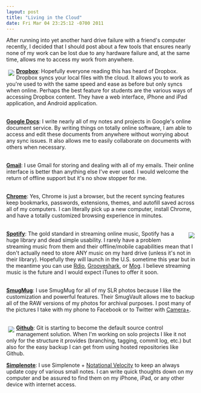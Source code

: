 ```yaml
--- 
layout: post
title: "Living in the Cloud"
date: Fri Mar 04 23:25:12 -0700 2011
---
```


After running into yet another hard drive failure with a friend's computer recently, I decided that I should post about a few tools that ensures nearly none of my work can be lost due to any hardware failure and, at the same time, allows me to access my work from anywhere.
<br/>

<img style="float:left;margin:5px;border:none" src="http://s.half-news.com/blog/assets/dropbox-icon.png"/>[**Dropbox**](http://dropbox.com): Hopefully everyone reading this has heard of Dropbox. Dropbox syncs your local files with the cloud. It allows you to work as you're used to with the same speed and ease as before but only syncs when online. Perhaps the best feature for students are the various ways of accessing Dropbox content. They have a web interface, iPhone and iPad application, and Android application.  
<br/>

[**Google Docs**](http://docs.google.com): I write nearly all of my notes and projects in Google's online document service. By writing things on totally online software, I am able to access and edit these documents from anywhere without worrying about any sync issues. It also allows me to easily collaborate on documents with others when necessary.  
<br/>

[**Gmail**](http://mail.google.com): I use Gmail for storing and dealing with all of my emails. Their online interface is better than anything else I've ever used. I would welcome the return of offline support but it's no show stopper for me.  
<br/>

[**Chrome**](http://www.google.com/chrome/): Yes, Chrome is just a browser, but the recent syncing features keep bookmarks, passwords, extensions, themes, and autofill saved across all of my computers. I can literally pick up a new computer, install Chrome, and have a totally customized browsing experience in minutes.  
<br/>

<img style="float:right;margin:5px;border:none" src="http://s.half-news.com/blog/assets/spotify_logo.png"/>[**Spotify**](http://spotify.com): The gold standard in streaming online music, Spotify has a huge library and dead simple usability. I rarely have a problem streaming music from them and their offline/mobile capabilities mean that I don't actually need to store ANY music on my hard drive (unless it's not in their library). Hopefully they will launch in the U.S. sometime this year but in the meantime you can use [Rdio](http://www.rdio.com/), [Grooveshark](http://listen.grooveshark.com/), or [Mog](http://mog.com/). I believe streaming music is the future and I would expect iTunes to offer it soon.  
<br/>

[**SmugMug**](http://smugmug.com): I use SmugMug for all of my SLR photos because I like the customization and powerful features. Their SmugVault allows me to backup all of the RAW versions of my photos for archival purposes. I post many of the pictures I take with my phone to Facebook or to Twitter with [Camera+](http://campl.us/).  
<br/>

<img style="float:left;margin:5px;border:none" src="http://s.half-news.com/blog/assets/github_octocat.png">[**Github**](http://github.com): Git is starting to become the default source control management solution. When I'm working on solo projects I like it not only for the structure it provides (branching, tagging, commit log, etc.) but also for the easy backup I can get from using hosted repositories like Github.
<br/>

[**Simplenote**](http://simplenoteapp.com/): I use Simplenote + [Notational Velocity](http://notational.net/) to keep an always update copy of various small notes. I can write quick thoughts down on my computer and be assured to find them on my iPhone, iPad, or any other device with internet access.